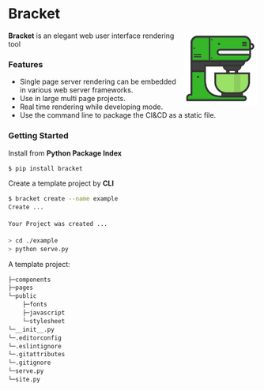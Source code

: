 # Bracket

<img align="right" src=artwork/20201210_224523_0000.png height="150px">

**Bracket** is an elegant web user interface rendering tool

### Features

- Single page server rendering can be embedded in various web server frameworks.
- Use in large multi page projects.
- Real time rendering while developing mode.
- Use the command line to package the CI&CD as a static file.

### Getting Started

Install from **Python Package Index**

``` bash
$ pip install bracket
```

Create a template project by **CLI**

``` bash
$ bracket create --name example
Create ...

Your Project was created ...

> cd ./example
> python serve.py
```

A template project:

``` bash
├─components
├─pages
└─public
    ├─fonts
    ├─javascript
    └─stylesheet
└─__init__.py   
└─.editorconfig
└─.eslintignore
└─.gitattributes
└─.gitignore
└─serve.py
└─site.py
```